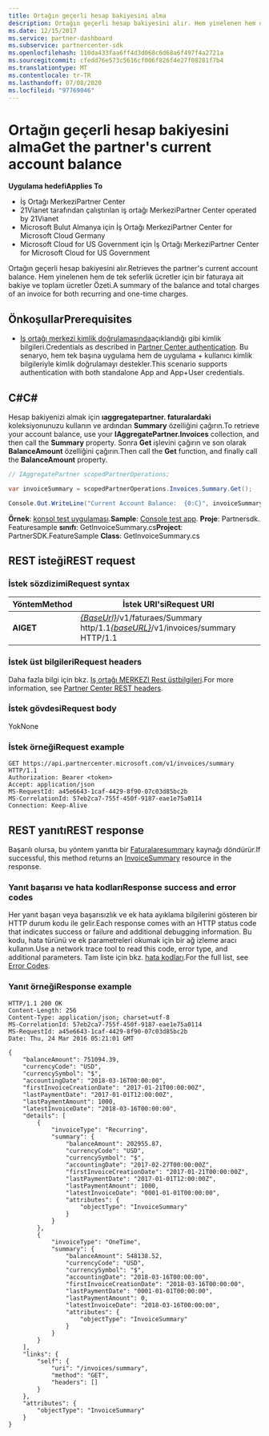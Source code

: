 ```yaml
---
title: Ortağın geçerli hesap bakiyesini alma
description: Ortağın geçerli hesap bakiyesini alır. Hem yinelenen hem de tek seferlik ücretler için bir faturaya ait bakiye ve toplam ücretler Özeti.
ms.date: 12/15/2017
ms.service: partner-dashboard
ms.subservice: partnercenter-sdk
ms.openlocfilehash: 110da433faa6ff4d3d068c6d68a6f497f4a2721a
ms.sourcegitcommit: cfedd76e573c5616cf006f826f4e27f08281f7b4
ms.translationtype: MT
ms.contentlocale: tr-TR
ms.lasthandoff: 07/08/2020
ms.locfileid: "97769046"
---
```

# <a name="get-the-partners-current-account-balance"></a><span data-ttu-id="2f9ff-104">Ortağın geçerli hesap bakiyesini alma</span><span class="sxs-lookup"><span data-stu-id="2f9ff-104">Get the partner's current account balance</span></span>

<span data-ttu-id="2f9ff-105">**Uygulama hedefi**</span><span class="sxs-lookup"><span data-stu-id="2f9ff-105">**Applies To**</span></span>

- <span data-ttu-id="2f9ff-106">İş Ortağı Merkezi</span><span class="sxs-lookup"><span data-stu-id="2f9ff-106">Partner Center</span></span>
- <span data-ttu-id="2f9ff-107">21Vianet tarafından çalıştırılan iş ortağı Merkezi</span><span class="sxs-lookup"><span data-stu-id="2f9ff-107">Partner Center operated by 21Vianet</span></span>
- <span data-ttu-id="2f9ff-108">Microsoft Bulut Almanya için İş Ortağı Merkezi</span><span class="sxs-lookup"><span data-stu-id="2f9ff-108">Partner Center for Microsoft Cloud Germany</span></span>
- <span data-ttu-id="2f9ff-109">Microsoft Cloud for US Government için İş Ortağı Merkezi</span><span class="sxs-lookup"><span data-stu-id="2f9ff-109">Partner Center for Microsoft Cloud for US Government</span></span>

<span data-ttu-id="2f9ff-110">Ortağın geçerli hesap bakiyesini alır.</span><span class="sxs-lookup"><span data-stu-id="2f9ff-110">Retrieves the partner's current account balance.</span></span> <span data-ttu-id="2f9ff-111">Hem yinelenen hem de tek seferlik ücretler için bir faturaya ait bakiye ve toplam ücretler Özeti.</span><span class="sxs-lookup"><span data-stu-id="2f9ff-111">A summary of the balance and total charges of an invoice for both recurring and one-time charges.</span></span>

## <a name="prerequisites"></a><span data-ttu-id="2f9ff-112">Önkoşullar</span><span class="sxs-lookup"><span data-stu-id="2f9ff-112">Prerequisites</span></span>

- <span data-ttu-id="2f9ff-113">[Iş ortağı merkezi kimlik doğrulamasında](partner-center-authentication.md)açıklandığı gibi kimlik bilgileri.</span><span class="sxs-lookup"><span data-stu-id="2f9ff-113">Credentials as described in [Partner Center authentication](partner-center-authentication.md).</span></span> <span data-ttu-id="2f9ff-114">Bu senaryo, hem tek başına uygulama hem de uygulama + kullanıcı kimlik bilgileriyle kimlik doğrulamayı destekler.</span><span class="sxs-lookup"><span data-stu-id="2f9ff-114">This scenario supports authentication with both standalone App and App+User credentials.</span></span>

## <a name="c"></a><span data-ttu-id="2f9ff-115">C\#</span><span class="sxs-lookup"><span data-stu-id="2f9ff-115">C\#</span></span>

<span data-ttu-id="2f9ff-116">Hesap bakiyenizi almak için **ıaggregatepartner. faturalardaki** koleksiyonunuzu kullanın ve ardından **Summary** özelliğini çağırın.</span><span class="sxs-lookup"><span data-stu-id="2f9ff-116">To retrieve your account balance, use your **IAggregatePartner.Invoices** collection, and then call the **Summary** property.</span></span> <span data-ttu-id="2f9ff-117">Sonra **Get** işlevini çağırın ve son olarak **BalanceAmount** özelliğini çağırın.</span><span class="sxs-lookup"><span data-stu-id="2f9ff-117">Then call the **Get** function, and finally call the **BalanceAmount** property.</span></span>

``` csharp
// IAggregatePartner scopedPartnerOperations;

var invoiceSummary = scopedPartnerOperations.Invoices.Summary.Get();

Console.Out.WriteLine("Current Account Balance:  {0:C}", invoiceSummary.BalanceAmount);
```

<span data-ttu-id="2f9ff-118">**Örnek**: [konsol test uygulaması](console-test-app.md).</span><span class="sxs-lookup"><span data-stu-id="2f9ff-118">**Sample**: [Console test app](console-test-app.md).</span></span> <span data-ttu-id="2f9ff-119">**Proje**: Partnersdk. Featuresample **sınıfı**: GetInvoiceSummary.cs</span><span class="sxs-lookup"><span data-stu-id="2f9ff-119">**Project**: PartnerSDK.FeatureSample **Class**: GetInvoiceSummary.cs</span></span>

## <a name="rest-request"></a><span data-ttu-id="2f9ff-120">REST isteği</span><span class="sxs-lookup"><span data-stu-id="2f9ff-120">REST request</span></span>

### <a name="request-syntax"></a><span data-ttu-id="2f9ff-121">İstek sözdizimi</span><span class="sxs-lookup"><span data-stu-id="2f9ff-121">Request syntax</span></span>

| <span data-ttu-id="2f9ff-122">Yöntem</span><span class="sxs-lookup"><span data-stu-id="2f9ff-122">Method</span></span>  | <span data-ttu-id="2f9ff-123">İstek URI'si</span><span class="sxs-lookup"><span data-stu-id="2f9ff-123">Request URI</span></span>                                                              |
|---------|--------------------------------------------------------------------------|
| <span data-ttu-id="2f9ff-124">**Al**</span><span class="sxs-lookup"><span data-stu-id="2f9ff-124">**GET**</span></span> | <span data-ttu-id="2f9ff-125">[*{BaseUrl}*](partner-center-rest-urls.md)/v1/faturaes/Summary http/1.1</span><span class="sxs-lookup"><span data-stu-id="2f9ff-125">[*{baseURL}*](partner-center-rest-urls.md)/v1/invoices/summary HTTP/1.1</span></span>  |

### <a name="request-headers"></a><span data-ttu-id="2f9ff-126">İstek üst bilgileri</span><span class="sxs-lookup"><span data-stu-id="2f9ff-126">Request headers</span></span>

<span data-ttu-id="2f9ff-127">Daha fazla bilgi için bkz. [Iş ortağı MERKEZI Rest üstbilgileri](headers.md).</span><span class="sxs-lookup"><span data-stu-id="2f9ff-127">For more information, see [Partner Center REST headers](headers.md).</span></span>

### <a name="request-body"></a><span data-ttu-id="2f9ff-128">İstek gövdesi</span><span class="sxs-lookup"><span data-stu-id="2f9ff-128">Request body</span></span>

<span data-ttu-id="2f9ff-129">Yok</span><span class="sxs-lookup"><span data-stu-id="2f9ff-129">None</span></span>

### <a name="request-example"></a><span data-ttu-id="2f9ff-130">İstek örneği</span><span class="sxs-lookup"><span data-stu-id="2f9ff-130">Request example</span></span>

```http
GET https://api.partnercenter.microsoft.com/v1/invoices/summary HTTP/1.1
Authorization: Bearer <token>
Accept: application/json
MS-RequestId: a45e6643-1caf-4429-8f90-07c03d85bc2b
MS-CorrelationId: 57eb2ca7-755f-450f-9187-eae1e75a0114
Connection: Keep-Alive
```

## <a name="rest-response"></a><span data-ttu-id="2f9ff-131">REST yanıtı</span><span class="sxs-lookup"><span data-stu-id="2f9ff-131">REST response</span></span>

<span data-ttu-id="2f9ff-132">Başarılı olursa, bu yöntem yanıtta bir [Faturalaresummary](invoice-resources.md#invoicesummary) kaynağı döndürür.</span><span class="sxs-lookup"><span data-stu-id="2f9ff-132">If successful, this method returns an [InvoiceSummary](invoice-resources.md#invoicesummary) resource in the response.</span></span>

### <a name="response-success-and-error-codes"></a><span data-ttu-id="2f9ff-133">Yanıt başarısı ve hata kodları</span><span class="sxs-lookup"><span data-stu-id="2f9ff-133">Response success and error codes</span></span>

<span data-ttu-id="2f9ff-134">Her yanıt başarı veya başarısızlık ve ek hata ayıklama bilgilerini gösteren bir HTTP durum kodu ile gelir.</span><span class="sxs-lookup"><span data-stu-id="2f9ff-134">Each response comes with an HTTP status code that indicates success or failure and additional debugging information.</span></span> <span data-ttu-id="2f9ff-135">Bu kodu, hata türünü ve ek parametreleri okumak için bir ağ izleme aracı kullanın.</span><span class="sxs-lookup"><span data-stu-id="2f9ff-135">Use a network trace tool to read this code, error type, and additional parameters.</span></span> <span data-ttu-id="2f9ff-136">Tam liste için bkz. [hata kodları](error-codes.md).</span><span class="sxs-lookup"><span data-stu-id="2f9ff-136">For the full list, see [Error Codes](error-codes.md).</span></span>

### <a name="response-example"></a><span data-ttu-id="2f9ff-137">Yanıt örneği</span><span class="sxs-lookup"><span data-stu-id="2f9ff-137">Response example</span></span>

```http
HTTP/1.1 200 OK
Content-Length: 256
Content-Type: application/json; charset=utf-8
MS-CorrelationId: 57eb2ca7-755f-450f-9187-eae1e75a0114
MS-RequestId: a45e6643-1caf-4429-8f90-07c03d85bc2b
Date: Thu, 24 Mar 2016 05:21:01 GMT

{
    "balanceAmount": 751094.39,
    "currencyCode": "USD",
    "currencySymbol": "$",
    "accountingDate": "2018-03-16T00:00:00",
    "firstInvoiceCreationDate": "2017-01-21T00:00:00Z",
    "lastPaymentDate": "2017-01-01T12:00:00Z",
    "lastPaymentAmount": 1000,
    "latestInvoiceDate": "2018-03-16T00:00:00",
    "details": [
        {
            "invoiceType": "Recurring",
            "summary": {
                "balanceAmount": 202955.87,
                "currencyCode": "USD",
                "currencySymbol": "$",
                "accountingDate": "2017-02-27T00:00:00Z",
                "firstInvoiceCreationDate": "2017-01-21T00:00:00Z",
                "lastPaymentDate": "2017-01-01T12:00:00Z",
                "lastPaymentAmount": 1000,
                "latestInvoiceDate": "0001-01-01T00:00:00",
                "attributes": {
                    "objectType": "InvoiceSummary"
                }
            }
        },
        {
            "invoiceType": "OneTime",
            "summary": {
                "balanceAmount": 548138.52,
                "currencyCode": "USD",
                "currencySymbol": "$",
                "accountingDate": "2018-03-16T00:00:00",
                "firstInvoiceCreationDate": "2018-03-16T00:00:00",
                "lastPaymentDate": "0001-01-01T00:00:00",
                "lastPaymentAmount": 0,
                "latestInvoiceDate": "2018-03-16T00:00:00",
                "attributes": {
                    "objectType": "InvoiceSummary"
                }
            }
        }
    ],
    "links": {
        "self": {
            "uri": "/invoices/summary",
            "method": "GET",
            "headers": []
        }
    },
    "attributes": {
        "objectType": "InvoiceSummary"
    }
}
```
